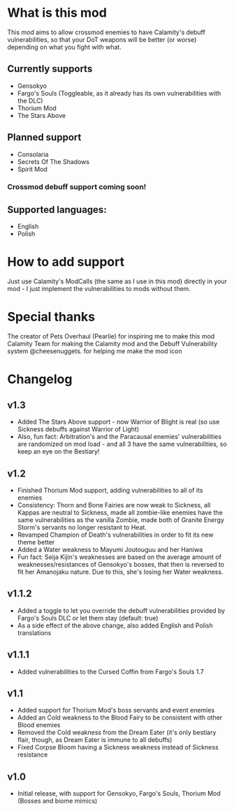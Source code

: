 # What is this mod
This mod aims to allow crossmod enemies to have Calamity's debuff vulnerabilities, so that your DoT weapons will be better (or worse) depending on what you fight with what.

## Currently supports
* Gensokyo
* Fargo's Souls (Toggleable, as it already has its own vulnerabilities with the DLC)
* Thorium Mod
* The Stars Above

## Planned support
* Consolaria
* Secrets Of The Shadows
* Spirit Mod

### Crossmod debuff support coming soon!

## Supported languages:
* English
* Polish

# How to add support
Just use Calamity's ModCalls (the same as I use in this mod) directly in your mod - I just implement the vulnerabilities to mods without them.

# Special thanks
The creator of Pets Overhaul (Pearlie) for inspiring me to make this mod
Calamity Team for making the Calamity mod and the Debuff Vulnerability system
@cheesenuggets. for helping me make the mod icon

# Changelog
## v1.3
* Added The Stars Above support - now Warrior of Blight is real (so use Sickness debuffs against Warrior of Light)
* Also, fun fact: Arbitration's and the Paracausal enemies' vulnerabilities are randomized on mod load - and all 3 have the same vulnerabilities, so keep an eye on the Bestiary!
## v1.2
* Finished Thorium Mod support, adding vulnerabilities to all of its enemies
* Consistency: Thorn and Bone Fairies are now weak to Sickness, all Kappas are neutral to Sickness, made all zombie-like enemies have the same vulnerabilities as the vanilla Zombie, made both of Granite Energy Storm's servants no longer resistant to Heat.
* Revamped Champion of Death's vulnerabilities in order to fit its new theme better
* Added a Water weakness to Mayumi Joutouguu and her Haniwa
* Fun fact: Seija Kijin's weaknesses are based on the average amount of weaknesses/resistances of Gensokyo's bosses, that then is reversed to fit her Amanojaku nature. Due to this, she's losing her Water weakness.
## v1.1.2
* Added a toggle to let you override the debuff vulnerabilities provided by Fargo's Souls DLC or let them stay (default: true)
* As a side effect of the above change, also added English and Polish translations
## v1.1.1
* Added vulnerabilities to the Cursed Coffin from Fargo's Souls 1.7
## v1.1
* Added support for Thorium Mod's boss servants and event enemies
* Added an Cold weakness to the Blood Fairy to be consistent with other Blood enemies
* Removed the Cold weakness from the Dream Eater (it's only bestiary flair, though, as Dream Eater is immune to all debuffs)
* Fixed Corpse Bloom having a Sickness weakness instead of Sickness resistance
## v1.0
* Initial release, with support for Gensokyo, Fargo's Souls, Thorium Mod (Bosses and biome mimics)
